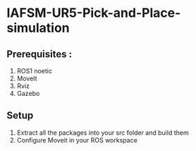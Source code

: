 # IAFSM-UR5-Pick-and-Place-simulation
## Prerequisites :
1. ROS1 noetic
2. MoveIt
3. Rviz
4. Gazebo



## Setup
1. Extract all the packages into your src folder and build them
2. Configure Moveit in your ROS workspace
